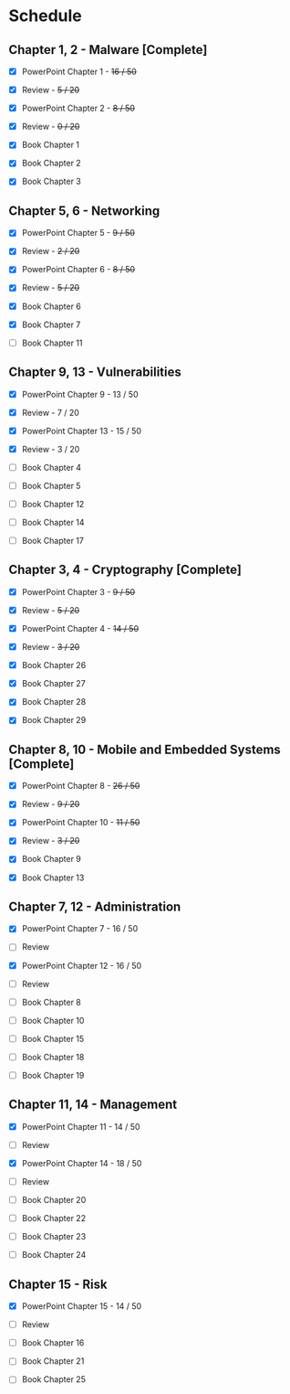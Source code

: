 # Schedule

## Chapter 1, 2 - Malware [Complete]

- [x] PowerPoint Chapter 1 - ~~16 / 50~~
- [x] Review - ~~5 / 20~~
- [x] PowerPoint Chapter 2 - ~~8 / 50~~
- [x] Review - ~~0 / 20~~

- [x] Book Chapter 1
- [x] Book Chapter 2
- [x] Book Chapter 3

## Chapter 5, 6 - Networking

- [x] PowerPoint Chapter 5 - ~~9 / 50~~
- [x] Review - ~~2 / 20~~
- [x] PowerPoint Chapter 6 - ~~8 / 50~~
- [x] Review - ~~5 / 20~~

- [x] Book Chapter 6
- [x] Book Chapter 7
- [ ] Book Chapter 11

## Chapter 9, 13 - Vulnerabilities

- [x] PowerPoint Chapter 9 - 13 / 50
- [x] Review - 7 / 20
- [x] PowerPoint Chapter 13 - 15 / 50
- [x] Review - 3 / 20

- [ ] Book Chapter 4
- [ ] Book Chapter 5
- [ ] Book Chapter 12
- [ ] Book Chapter 14
- [ ] Book Chapter 17

## Chapter 3, 4 - Cryptography [Complete]

- [x] PowerPoint Chapter 3 - ~~9 / 50~~
- [x] Review - ~~5 / 20~~
- [x] PowerPoint Chapter 4 - ~~14 / 50~~
- [x] Review - ~~3 / 20~~

- [x] Book Chapter 26
- [x] Book Chapter 27
- [x] Book Chapter 28
- [x] Book Chapter 29

## Chapter 8, 10 - Mobile and Embedded Systems [Complete]

- [x] PowerPoint Chapter 8 - ~~26 / 50~~
- [x] Review - ~~9 / 20~~
- [x] PowerPoint Chapter 10 - ~~11 / 50~~
- [x] Review - ~~3 / 20~~

- [x] Book Chapter 9
- [x] Book Chapter 13

## Chapter 7, 12 - Administration

- [x] PowerPoint Chapter 7 - 16 / 50
- [ ] Review
- [x] PowerPoint Chapter 12 - 16 / 50
- [ ] Review

- [ ] Book Chapter 8
- [ ] Book Chapter 10
- [ ] Book Chapter 15
- [ ] Book Chapter 18
- [ ] Book Chapter 19

## Chapter 11, 14 - Management

- [x] PowerPoint Chapter 11 - 14 / 50
- [ ] Review
- [x] PowerPoint Chapter 14 - 18 / 50
- [ ] Review

- [ ] Book Chapter 20
- [ ] Book Chapter 22
- [ ] Book Chapter 23
- [ ] Book Chapter 24

## Chapter 15 - Risk

- [x] PowerPoint Chapter 15 - 14 / 50
- [ ] Review

- [ ] Book Chapter 16
- [ ] Book Chapter 21
- [ ] Book Chapter 25
